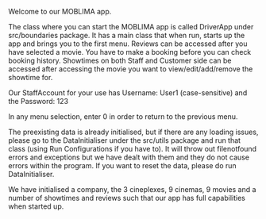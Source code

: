 Welcome to our MOBLIMA app.

The class where you can start the MOBLIMA app is called DriverApp under src/boundaries package. It has a main class that when run, 
starts up the app and brings you to the first menu. Reviews can be accessed after you have selected a movie. You have to make a booking
before you can check booking history. Showtimes on both Staff and Customer side can be accessed after accessing the movie you want to
view/edit/add/remove the showtime for.

Our StaffAccount for your use has Username: User1 (case-sensitive) and the Password: 123

In any menu selection, enter 0 in order to return to the previous menu.

The preexisting data is already initialised, but if there are any loading issues, please go to the DataInitialiser under the src/utils 
package and run that class (using Run Configurations if you have to). It will throw out filenotfound errors and exceptions but we have dealt with them and they do not cause errors
within the program. If you want to reset the data, please do run DataInitialiser.

We have initialised a company, the 3 cineplexes, 9 cinemas, 9 movies and a number of showtimes and reviews such that our app has full
capabilities when started up.
